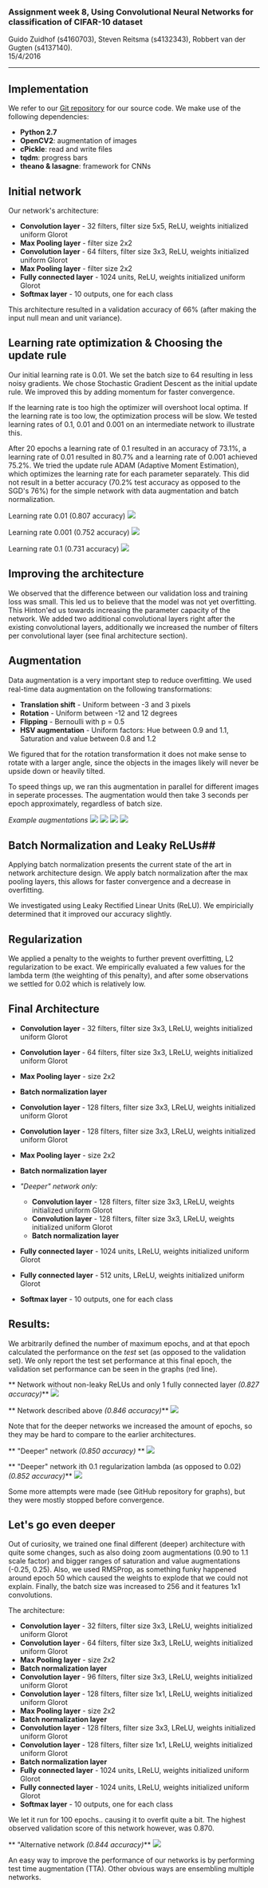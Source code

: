 

### Assignment week 8, Using Convolutional Neural Networks for classification of CIFAR-10 dataset

Guido Zuidhof (s4160703), Steven Reitsma (s4132343), Robbert van der Gugten (s4137140).  
15/4/2016

----
## Implementation
We refer to our [Git repository](https://github.com/gzuidhof/cad) for our source code. We make use of the following dependencies:
* **Python 2.7**
* **OpenCV2**: augmentation of images
* **cPickle**: read and write files
* **tqdm**: progress bars
* **theano & lasagne**: framework for CNNs

## Initial network
Our network's architecture:
* **Convolution layer** - 32 filters, filter size 5x5, ReLU, weights initialized uniform Glorot
* **Max Pooling layer** - filter size 2x2
* **Convolution layer** - 64 filters, filter size 3x3, ReLU, weights initialized uniform Glorot
* **Max Pooling layer** - filter size 2x2
* **Fully connected layer** - 1024 units, ReLU, weights initialized uniform Glorot
* **Softmax layer** - 10 outputs, one for each class

This architecture resulted in a validation accuracy of 66% (after making the input null mean and unit variance).


## Learning rate optimization & Choosing the update rule
Our initial learning rate is 0.01. We set the batch size to 64 resulting in less noisy gradients. We chose Stochastic Gradient Descent as the initial update rule. We improved this by adding momentum for faster convergence.

 If the learning rate is too high the optimizer will overshoot local optima. If the learning rate is too low, the optimization process will be slow. We tested learning rates of 0.1, 0.01 and 0.001 on an intermediate network to illustrate this.

 After 20 epochs a learning rate of 0.1 resulted in an accuracy of 73.1%, a learning rate of 0.01 resulted in 80.7% and a learning rate of 0.001 achieved 75.2%. We tried the update rule ADAM (Adaptive Moment Estimation), which optimizes the learning rate for each parameter separately. This did not result in a better accuracy (70.2% test accuracy as opposed to the SGD's 76%) for the simple network with data augmentation and batch normalization.

 Learning rate 0.01 (0.807 accuracy)
 ![](https://raw.githubusercontent.com/gzuidhof/cad/master/assignment8/2denseLeaky_undeep_001Learn_807.png)

 Learning rate 0.001 (0.752 accuracy)
 ![](https://raw.githubusercontent.com/gzuidhof/cad/master/assignment8/2dense_Leaky_undeep_0001Learn_752.png)

 Learning rate 0.1 (0.731 accuracy)
 ![](https://raw.githubusercontent.com/gzuidhof/cad/master/assignment8/2dense_leaky_undeep_01Learn_731.png)


## Improving the architecture
We observed that the difference between our validation loss and training loss was small. This led us to believe that the model was not yet overfitting. This Hinton'ed us towards increasing the parameter capacity of the network. We added two additional convolutional layers right after the existing convolutional layers, additionally we increased the number of filters per convolutional layer (see final architecture section).
## Augmentation
Data augmentation is a very important step to reduce overﬁtting. We used real-time data augmentation on the following transformations:
*  **Translation shift** - Uniform between -3 and 3 pixels
*  **Rotation** - Uniform between -12 and 12 degrees
*  **Flipping** - Bernoulli with p = 0.5
*  **HSV augmentation** -  Uniform factors: Hue between 0.9 and 1.1, Saturation and value between 0.8 and 1.2

We figured that for the rotation transformation it does not make sense to rotate with a larger angle, since the objects in the images likely will never be upside down or heavily tilted.

To speed things up, we ran this augmentation in parallel for different images in seperate processes. The augmentation would then take 3 seconds per epoch approximately, regardless of batch size.

*Example augmentations*
![](https://raw.githubusercontent.com/gzuidhof/cad/master/assignment8/augment1.png)
![](https://raw.githubusercontent.com/gzuidhof/cad/master/assignment8/augment2.png)
![](https://raw.githubusercontent.com/gzuidhof/cad/master/assignment8/augment3.png)
![](https://raw.githubusercontent.com/gzuidhof/cad/master/assignment8/augment4.png)



## Batch Normalization and Leaky ReLUs##
Applying batch normalization presents the current state of the art in network architecture design. We apply batch normalization after the max pooling layers, this allows for faster convergence and a decrease in overfitting.

We investigated using Leaky Rectified Linear Units (ReLU). We empiricially determined that it improved our accuracy slightly.

## Regularization ##
We applied a penalty to the weights to further prevent overfitting, L2 regularization to be exact. We empirically evaluated a few values for the lambda term (the weighting of this penalty), and after some observations we settled for 0.02 which is relatively low.

## Final Architecture ##
* **Convolution layer** - 32 filters, filter size 3x3, LReLU, weights initialized uniform Glorot
* **Convolution layer** - 64 filters, filter size 3x3, LReLU, weights initialized uniform Glorot
* **Max Pooling layer** - size 2x2
* **Batch normalization layer**
* **Convolution layer** - 128 filters, filter size 3x3, LReLU, weights initialized uniform Glorot
* **Convolution layer** - 128 filters, filter size 3x3, LReLU, weights initialized uniform Glorot
* **Max Pooling layer** - size 2x2
* **Batch normalization layer**

* *"Deeper" network only:*
  * **Convolution layer** - 128 filters, filter size 3x3, LReLU, weights initialized uniform Glorot
  * **Convolution layer** - 128 filters, filter size 3x3, LReLU, weights initialized uniform Glorot
  * **Batch normalization layer**

* **Fully connected layer** - 1024 units, LReLU, weights initialized uniform Glorot
* **Fully connected layer** - 512 units, LReLU, weights initialized uniform Glorot
* **Softmax layer** - 10 outputs, one for each class

## Results: ##
We arbitrarily defined the number of maximum epochs, and at that epoch calculated the performance on the *test* set (as opposed to the validation set). We only report the test set performance at this final epoch, the validation set performance can be seen in the graphs (red line).


** Network without non-leaky ReLUs and only 1 fully connected layer *(0.827 accuracy)***
![](https://raw.githubusercontent.com/gzuidhof/cad/master/assignment8/1dense_NoLeaky_827.png)

** Network described above *(0.846 accuracy)***
![](https://raw.githubusercontent.com/gzuidhof/cad/master/assignment8/2dense_Leaky846.png)

Note that for the deeper networks we increased the amount of epochs, so they may be hard to compare to the earlier architectures.

** "Deeper" network *(0.850 accuracy)* **
![](https://raw.githubusercontent.com/gzuidhof/cad/master/assignment8/2dense_Leaky_Deeper_850.png)

** "Deeper" network ith 0.1 regularization lambda (as opposed to 0.02) *(0.852 accuracy)***
![](https://raw.githubusercontent.com/gzuidhof/cad/master/assignment8/2dense_leaky_010regularization_852.png)

Some more attempts were made (see GitHub repository for graphs), but they were mostly stopped before convergence.

## Let's go even deeper ##

Out of curiosity, we trained one final different (deeper) architecture with quite some changes, such as also doing zoom augmentations (0.90 to 1.1 scale factor) and bigger ranges of saturation and value augmentations (-0.25, 0.25). Also, we used RMSProp, as something funky happened around epoch 50 which caused the weights to explode that we could not explain. Finally, the batch size was increased to 256 and it features 1x1 convolutions.

The architecture:

* **Convolution layer** - 32 filters, filter size 3x3, LReLU, weights initialized uniform Glorot
* **Convolution layer** - 64 filters, filter size 3x3, LReLU, weights initialized uniform Glorot
* **Max Pooling layer** - size 2x2
* **Batch normalization layer**
* **Convolution layer** - 96 filters, filter size 3x3, LReLU, weights initialized uniform Glorot
* **Convolution layer** - 128 filters, filter size 1x1, LReLU, weights initialized uniform Glorot
* **Max Pooling layer** - size 2x2
* **Batch normalization layer**
* **Convolution layer** - 128 filters, filter size 3x3, LReLU, weights initialized uniform Glorot
* **Convolution layer** - 128 filters, filter size 1x1, LReLU, weights initialized uniform Glorot
* **Batch normalization layer**
* **Fully connected layer** - 1024 units, LReLU, weights initialized uniform Glorot
* **Fully connected layer** - 1024 units, LReLU, weights initialized uniform Glorot
* **Softmax layer** - 10 outputs, one for each class

We let it run for 100 epochs.. causing it to overfit quite a bit. The highest observed validation score of this network however, was 0.870.

** "Alternative network *(0.844 accuracy)***
![](https://raw.githubusercontent.com/gzuidhof/cad/master/assignment8/wemustgodeeper.png)


An easy way to improve the performance of our networks is by performing test time augmentation (TTA). Other obvious ways are ensembling multiple networks.
